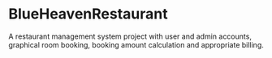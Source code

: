 # BlueHeavenRestaurant
A restaurant management system project with user and admin accounts, graphical room booking, booking amount calculation and appropriate billing.
